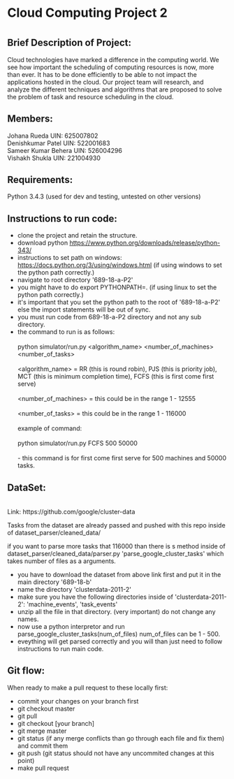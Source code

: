 <h1>Cloud Computing Project 2<h1>

<h2>Brief Description of Project:</h2>

Cloud technologies have marked a difference in the computing world.
We see how important the scheduling of computing resources is now, more than ever.
It has to be done efficiently to be able to not impact the applications hosted in the cloud.
Our project team will research, and analyze the different techniques and algorithms that are
proposed to solve the problem of task and resource scheduling in the cloud.


<h2>Members:</h2>

Johana Rueda UIN: 625007802 <br />
Denishkumar Patel UIN: 522001683 <br />
Sameer Kumar Behera UIN: 526004296 <br />
Vishakh Shukla UIN: 221004930 <br />

<h2>Requirements:</h2>

Python 3.4.3 (used for dev and testing, untested on other versions)

<h2>Instructions to run code:</h2>

- clone the project and retain the structure.
- download python https://www.python.org/downloads/release/python-343/
- instructions to set path on windows: https://docs.python.org/3/using/windows.html (if using windows to set the python path correctly.)
- navigate to root directory '689-18-a-P2'
- you might have to do export PYTHONPATH=. (if using linux to set the python path correctly.)
- it's important that you set the python path to the root of '689-18-a-P2' else the import statements will be out of sync.
- you must run code from 689-18-a-P2 directory and not any sub directory.
- the command to run is as follows:<br /><br />
        python simulator/run.py <algorithm_name> <number_of_machines> <number_of_tasks><br /><br />
        <algorithm_name> = RR (this is round robin), PJS (this is priority job), MCT (this is minimum completion time), FCFS (this is first come first serve)<br /><br />
        <number_of_machines> = this could be in the range 1 - 12555<br /><br />
        <number_of_tasks> = this could be in the range 1 - 116000<br /><br />
        example of command:<br /><br />
                python simulator/run.py FCFS 500 50000<br /><br />
                 - this command is for first come first serve for 500 machines and 50000 tasks.

<h2>DataSet:</h2> <br/>
Link: https://github.com/google/cluster-data

Tasks from the dataset are already passed and pushed with this repo inside of dataset_parser/cleaned_data/

if you want to parse more tasks that 116000 than there is s method inside of dataset_parser/cleaned_data/parser.py
'parse_google_cluster_tasks' which takes number of files as a arguments.

- you have to download the dataset from above link first and put it in the main directory '689-18-b'
- name the directory 'clusterdata-2011-2'
- make sure you have the following directories inside of 'clusterdata-2011-2':
    'machine_events', 'task_events'
- unzip all the file in that directory. (very important) do not change any names.
- now use a python interpretor and run parse_google_cluster_tasks(num_of_files)
    num_of_files can be 1 - 500.
- eveything will get parsed correctly and you will than just need to follow instructions to run main code.

<h2>Git flow:</h2>

When ready to make a pull request to these locally first:


- commit your changes on your branch first
- git checkout master
- git pull
- git checkout [your branch]
- git merge master
- git status (if any merge conflicts than go through each file and fix them) and commit them
- git push (git status should not have any uncommited changes at this point)
- make pull request

